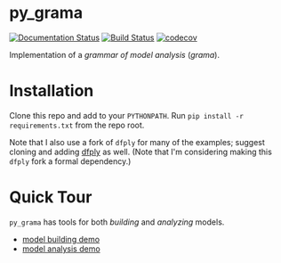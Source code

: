 # py_grama
[![Documentation Status](https://readthedocs.org/projects/py_grama/badge/?version=latest)](https://py_grama.readthedocs.io/en/latest/?badge=latest) [![Build Status](https://travis-ci.org/zdelrosario/py_grama.png?branch=master)](https://travis-ci.org/zdelrosario/py_grama) [![codecov](https://codecov.io/gh/zdelrosario/py_grama/branch/master/graph/badge.svg)](https://codecov.io/gh/zdelrosario/py_grama)

Implementation of a *grammar of model analysis* (*grama*).

# Installation
Clone this repo and add to your `PYTHONPATH`. Run `pip install -r requirements.txt` from the repo root.

Note that I also use a fork of `dfply` for many of the examples; suggest cloning and adding [dfply](https://github.com/zdelrosario/dfply) as well. (Note that I'm considering making this `dfply` fork a formal dependency.)

# Quick Tour
`py_grama` has tools for both *building* and *analyzing* models.
- [model building demo](https://github.com/zdelrosario/py_grama/blob/master/examples/demo/builder_demo.ipynb)
- [model analysis demo](https://github.com/zdelrosario/py_grama/blob/master/examples/demo/analysis_demo.ipynb)
